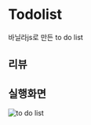# Todolist
바닐라js로 만든 to do list

## 리뷰


## 실행화면
![to do list](https://github.com/clozl/Todolist/assets/136400822/67f8e4aa-16b5-4fe8-a2fe-8ee883b3d4a2)
